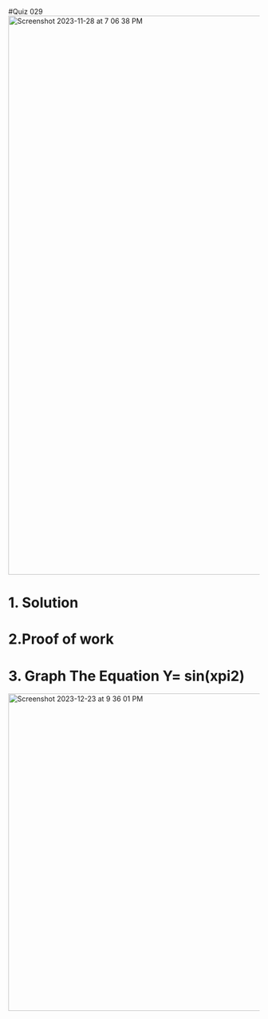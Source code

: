 #Quiz 029
<img width="1120" alt="Screenshot 2023-11-28 at 7 06 38 PM" src="https://github.com/K-Schriber/Unit-2-Comp-Sci/assets/142757998/efdc0f8b-e607-4b03-9a9f-af1c5e646547">

# 1. Solution


# 2.Proof of work


# 3. Graph The Equation Y= sin(xpi2)




<img width="636" alt="Screenshot 2023-12-23 at 9 36 01 PM" src="https://github.com/K-Schriber/Unit-2-Comp-Sci/assets/142757998/0cf12832-0b9a-45c3-917f-1f75faa1e99c">

